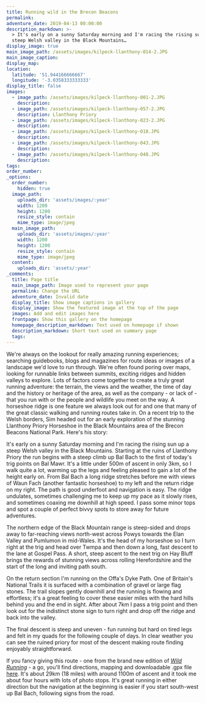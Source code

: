 ```yaml
---
title: Running wild in the Brecon Beacons
permalink:
adventure_date: 2019-04-13 00:00:00
description_markdown: >-
  > It's early on a sunny Saturday morning and I'm racing the rising sun up a
  steep Welsh valley in the Black Mountains…
display_image: true
main_image_path: /assets/images/kilpeck-llanthony-014-2.JPG
main_image_caption:
display_map:
location:
  latitude: '51.944166666667'
  longitude: '-3.0358333333333'
display_title: false
images:
  - image_path: /assets/images/kilpeck-llanthony-001-2.JPG
    description:
  - image_path: /assets/images/kilpeck-llanthony-057-2.JPG
    description: Llanthony Priory
  - image_path: /assets/images/kilpeck-llanthony-023-2.JPG
    description:
  - image_path: /assets/images/kilpeck-llanthony-018.JPG
    description:
  - image_path: /assets/images/kilpeck-llanthony-043.JPG
    description:
  - image_path: /assets/images/kilpeck-llanthony-048.JPG
    description:
tags:
order_number:
_options:
  order_number:
    hidden: true
  image_path:
    uploads_dir: 'assets/images/:year'
    width: 1200
    height: 1200
    resize_style: contain
    mime_type: image/jpeg
  main_image_path:
    uploads_dir: 'assets/images/:year'
    width: 1200
    height: 1200
    resize_style: contain
    mime_type: image/jpeg
  content:
    uploads_dir: 'assets/:year'
_comments:
  title: Page title
  main_image_path: Image used to represent your page
  permalink: Change the URL
  adventure_date: Invalid date
  display_title: Show image captions in gallery
  display_image: Show the featured image at the top of the page
  images: Add and edit images here
  frontpage: Show this gallery on the homepage
  homepage_description_markdown: Text used on homepage if shown
  description_markdown: Short text used on summary page
  tags:
---
```


<!--base32-41vq0ekgc5t62tvjc5r6g80-base32-->

We're always on the lookout for really amazing running experiences; searching guidebooks, blogs and magazines for route ideas or images of a landscape we'd love to run through. We're often found poring over maps, looking for runnable links between summits, exciting ridges and hidden valleys to explore. Lots of factors come together to create a truly great running adventure: the terrain, the views and the weather, the time of day and the history or heritage of the area, as well as the company - or lack of - that you run with or the people and wildlife you meet on the way. A horseshoe ridge is one feature we always look out for and one that many of the great classic walking and running routes take in. On a recent trip to the Welsh borders, Sim headed out for an early exploration of the stunning Llanthony Priory Horseshoe in the Black Mountains area of the Brecon Beacons National Park. Here's his story:<!--base32-40qqew1ue1gq4rb7e9gq0u10-base32--><!--base32-41vq0ek9dngpet90fch6jt1278uk6dtnfmg0-base32--><!--base32-40qqew1ud5pp2tv540-base32--><!--base32-41vq0ekgc5t62tvjc5r6g80-base32-->

It's early on a sunny Saturday morning and I'm racing the rising sun up a steep Welsh valley in the Black Mountains. Starting at the ruins of Llanthony Priory the run begins with a steep climb up Bal Bach to the first of today's trig points on Bal Mawr. It's a little under 500m of ascent in only 3km, so I walk quite a lot, warming up the legs and feeling pleased to gain a lot of the height early on. From Bal Bach a long ridge stretches before me with views of Waun Fach (another fantastic horseshoe) to my left and the return ridge on my right. The path is good underfoot and navigation is easy. The ridge undulates, sometimes challenging me to keep up my pace as it slowly rises, and sometimes coaxing me downhill at high speed. I pass some minor tops and spot a couple of perfect bivvy spots to store away for future adventures.<!--base32-40qqew1ue1gq4rb7e9gq0u10-base32--><!--base32-41vq0ek9dngpet90fch6jt1278uk6e1hfmg0-base32--><!--base32-40qqew1ud5pp2tv540-base32--><!--base32-41vq0ekgc5t62tvjc5r6g80-base32-->

The northern edge of the Black Mountain range is steep-sided and drops away to far-reaching views north-west across Powys towards the Elan Valley and Pumlumon in mid-Wales. It's the head of my horseshoe so I turn right at the trig and head over Twmpa and then down a long, fast descent to the lane at Gospel Pass. A short, steep ascent to the next trig on Hay Bluff brings the rewards of stunning views across rolling Herefordshire and the start of the long and inviting path south.<!--base32-40qqew1ue1gq4rb7e9gq0u10-base32--><!--base32-41vq0ek9dngpet90fch6jt1278uk6dtpfmg0-base32--><!--base32-40qqew1ud5pp2tv540-base32--><!--base32-41vq0ekgc5t62tvjc5r6g80-base32-->

On the return section I'm running on the Offa's Dyke Path. One of Britain's National Trails it is surfaced with a combination of gravel or large flag stones. The trail slopes gently downhill and the running is flowing and effortless; it's a great feeling to cover these easier miles with the hard hills behind you and the end in sight. After about 7km I pass a trig point and then look out for the indistinct stone sign to turn right and drop off the ridge and back into the valley.<!--base32-40qqew1ue1gq4rb7e9gq0u10-base32--><!--base32-41vq0ek9dngpet90fch6jt1278uk6dtrfmg0-base32--><!--base32-40qqew1ud5pp2tv540-base32--><!--base32-41vq0ekgc5t62tvjc5r6g80-base32-->

The final descent is steep and uneven - fun running but hard on tired legs and felt in my quads for the following couple of days. In clear weather you can see the ruined priory for most of the descent making route finding enjoyably straightforward.<!--base32-40qqew1ue1gq4rb7e9gq0u10-base32--><!--base32-41vq0ek9dngpet90fch6jt1278uk6dtqfmg0-base32--><!--base32-40qqew1ud5pp2tv540-base32--><!--base32-41vq0ekgc5t62tvjc5r6g80-base32-->

If you fancy giving this route - one from the brand new edition of *[Wild Running](http://wildrunning.net/buy-book/)* - a go, you'll find directions, mapping and downloadable .gpx file [here](http://wildrunning.net/2133-2/). It's about 29km (18 miles) with around 1100m of ascent and it took me about four hours with lots of photo stops. It's great running in either direction but the navigation at the beginning is easier if you start south-west up Bal Bach, following signs from the road.<!--base32-40qqew1ue1gq4rb7e9gq0u10-base32-->